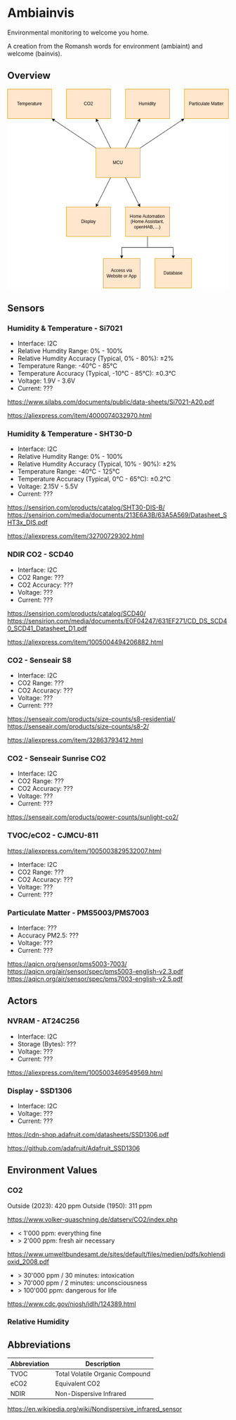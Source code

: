 
# Ambiainvis

Environmental monitoring to welcome you home. 

A creation from the Romansh words for environment (ambiaint) and welcome (bainvis).

## Overview

![Overview](Ambiainvis.drawio.png)

## Sensors

### Humidity & Temperature - Si7021

- Interface: I2C
- Relative Humdity Range: 0% - 100%
- Relative Humdity Accuracy (Typical, 0% - 80%): ±2%
- Temperature Range: -40°C - 85°C
- Temperature Accuracy (Typical, -10°C - 85°C): ±0.3°C
- Voltage: 1.9V - 3.6V
- Current: ???

https://www.silabs.com/documents/public/data-sheets/Si7021-A20.pdf

https://aliexpress.com/item/4000074032970.html

### Humidity & Temperature - SHT30-D

- Interface: I2C
- Relative Humdity Range: 0% - 100%
- Relative Humdity Accuracy (Typical, 10% - 90%): ±2%
- Temperature Range: -40°C - 125°C
- Temperature Accuracy (Typical, 0°C - 65°C): ±0.2°C
- Voltage: 2.15V - 5.5V
- Current: ???

https://sensirion.com/products/catalog/SHT30-DIS-B/
https://sensirion.com/media/documents/213E6A3B/63A5A569/Datasheet_SHT3x_DIS.pdf

https://aliexpress.com/item/32700729302.html

### NDIR CO2 - SCD40

- Interface: I2C
- CO2 Range: ???
- CO2 Accuracy: ???
- Voltage: ???
- Current: ???

https://sensirion.com/products/catalog/SCD40/
https://sensirion.com/media/documents/E0F04247/631EF271/CD_DS_SCD40_SCD41_Datasheet_D1.pdf

https://aliexpress.com/item/1005004494206882.html

### CO2 - Senseair S8

- Interface: I2C
- CO2 Range: ???
- CO2 Accuracy: ???
- Voltage: ???
- Current: ???

https://senseair.com/products/size-counts/s8-residential/
https://senseair.com/products/size-counts/s8-2/

https://aliexpress.com/item/32863793412.html

### CO2 - Senseair Sunrise CO2

- Interface: I2C
- CO2 Range: ???
- CO2 Accuracy: ???
- Voltage: ???
- Current: ???

https://senseair.com/products/power-counts/sunlight-co2/

### TVOC/eCO2 - CJMCU-811

https://aliexpress.com/item/1005003829532007.html

- Interface: I2C
- CO2 Range: ???
- CO2 Accuracy: ???
- Voltage: ???
- Current: ???

### Particulate Matter - PMS5003/PMS7003

- Interface: ???
- Accuracy PM2.5: ???
- Voltage: ???
- Current: ???

https://aqicn.org/sensor/pms5003-7003/
https://aqicn.org/air/sensor/spec/pms5003-english-v2.3.pdf
https://aqicn.org/air/sensor/spec/pms7003-english-v2.5.pdf

## Actors

### NVRAM - AT24C256

- Interface: I2C
- Storage (Bytes): ???
- Voltage: ???
- Current: ???

https://aliexpress.com/item/1005003469549569.html

### Display - SSD1306

- Interface: I2C
- Voltage: ???
- Current: ???

https://cdn-shop.adafruit.com/datasheets/SSD1306.pdf

https://github.com/adafruit/Adafruit_SSD1306

## Environment Values

### CO2

Outside (2023): 420 ppm
Outside (1950): 311 ppm

https://www.volker-quaschning.de/datserv/CO2/index.php

- \< 1'000 ppm: everything fine
- \> 2'000 ppm: fresh air necessary

https://www.umweltbundesamt.de/sites/default/files/medien/pdfs/kohlendioxid_2008.pdf

- \> 30'000 ppm / 30 minutes: intoxication
- \> 70'000 ppm / 2 minutes: unconsciousness
- \> 100'000 ppm: dangerous for life

https://www.cdc.gov/niosh/idlh/124389.html

### Relative Humidity



## Abbreviations

| Abbreviation | Description |
| -- | -- |
| TVOC | Total Volatile Organic Compound |
| eCO2 | Equivalent CO2 |
| NDIR | Non-Dispersive Infrared |

https://en.wikipedia.org/wiki/Nondispersive_infrared_sensor
